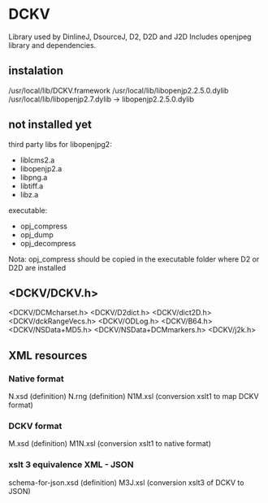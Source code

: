 # DCKV

Library used by DinlineJ, DsourceJ, D2, D2D and J2D
Includes openjpeg library and dependencies.

## instalation
/usr/local/lib/DCKV.framework
/usr/local/lib/libopenjp2.2.5.0.dylib
/usr/local/lib/libopenjp2.7.dylib -> libopenjp2.2.5.0.dylib

## not installed yet

third party libs for libopenjpg2:
- liblcms2.a
- libopenjp2.a
- libpng.a
- libtiff.a
- libz.a

executable:
- opj_compress
- opj_dump
- opj_decompress

Nota:
opj_compress should be copied in the executable folder where D2 or D2D are installed


## <DCKV/DCKV.h>

<DCKV/DCMcharset.h>
<DCKV/D2dict.h>
<DCKV/dict2D.h>
<DCKV/dckRangeVecs.h>
<DCKV/ODLog.h>
<DCKV/B64.h>
<DCKV/NSData+MD5.h>
<DCKV/NSData+DCMmarkers.h>
<DCKV/j2k.h>


## XML resources

### Native format
N.xsd (definition)
N.rng (definition)
N1M.xsl  (conversion xslt1 to map DCKV format)

### DCKV format
M.xsd (definition)
M1N.xsl (conversion xslt1 to native format)

### xslt 3 equivalence XML - JSON
schema-for-json.xsd (definition)
M3J.xsl (conversion xslt3 of DCKV to JSON)
